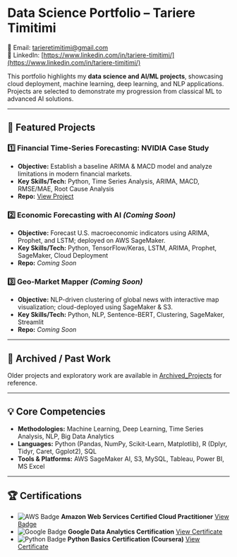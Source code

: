 # Data Science Portfolio – Tariere Timitimi

📧 Email: tarieretimitimi@gmail.com  
🔗 LinkedIn: [https://www.linkedin.com/in/tariere-timitimi/](https://www.linkedin.com/in/tariere-timitimi/)

This portfolio highlights my **data science and AI/ML projects**, showcasing cloud deployment, machine learning, deep learning, and NLP applications. Projects are selected to demonstrate my progression from classical ML to advanced AI solutions.  

---

## 🚀 Featured Projects

### 1️⃣ Financial Time-Series Forecasting: NVIDIA Case Study
- **Objective:** Establish a baseline ARIMA & MACD model and analyze limitations in modern financial markets.  
- **Key Skills/Tech:** Python, Time Series Analysis, ARIMA, MACD, RMSE/MAE, Root Cause Analysis  
- **Repo:** [View Project](https://github.com/Tarieret/Financial-Time-Series-Forecasting--NVIDIA-Case-Study)

### 2️⃣ Economic Forecasting with AI *(Coming Soon)*
- **Objective:** Forecast U.S. macroeconomic indicators using ARIMA, Prophet, and LSTM; deployed on AWS SageMaker.  
- **Key Skills/Tech:** Python, TensorFlow/Keras, LSTM, ARIMA, Prophet, SageMaker, Cloud Deployment  
- **Repo:** *Coming Soon*

### 3️⃣ Geo-Market Mapper *(Coming Soon)*
- **Objective:** NLP-driven clustering of global news with interactive map visualization; cloud-deployed using SageMaker & S3.  
- **Key Skills/Tech:** Python, NLP, Sentence-BERT, Clustering, SageMaker, Streamlit  
- **Repo:** *Coming Soon*

---

## 📂 Archived / Past Work 
Older projects and exploratory work are available in [Archived_Projects](https://github.com/Tarieret/Archived_Projects/tree/main) for reference.


---

## 💡 Core Competencies

- **Methodologies:** Machine Learning, Deep Learning, Time Series Analysis, NLP, Big Data Analytics  
- **Languages:** Python (Pandas, NumPy, Scikit-Learn, Matplotlib), R (Dplyr, Tidyr, Caret, Ggplot2), SQL  
- **Tools & Platforms:** AWS SageMaker AI, S3, MySQL, Tableau, Power BI, MS Excel  

---

## 🏆 Certifications

- ![AWS Badge](https://img.shields.io/badge/AWS-Cloud%20Practitioner-orange) **Amazon Web Services Certified Cloud Practitioner** [View Badge](https://www.credly.com/badges/962e072f-313a-45e9-a902-1e232b7f529a/linked_in_profile)  
- ![Google Badge](https://img.shields.io/badge/Google-Data%20Analytics-blue) **Google Data Analytics Certification** [View Certificate](https://coursera.org/share/cde3e0e1cdecc961273a2ebe754e0e31)  
- ![Python Badge](https://img.shields.io/badge/Python-Basics-lightgrey) **Python Basics Certification (Coursera)** [View Certificate](https://coursera.org/share/02488ba5feb58729930cbc8c6c05b0e8)


